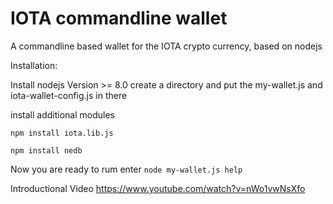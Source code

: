 # IOTA commandline wallet
A commandline based wallet for the IOTA crypto currency, based on nodejs

Installation:

Install nodejs Version >= 8.0
create a directory and put the my-wallet.js and iota-wallet-config.js in there

install additional modules

`npm install iota.lib.js`

`npm install nedb`

Now you are ready to rum
enter
`node my-wallet.js help`

Introductional Video
https://www.youtube.com/watch?v=nWo1vwNsXfo

